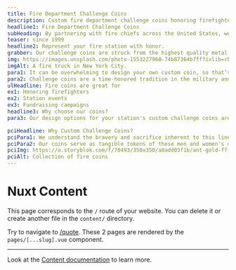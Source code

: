 ```yaml
---
title: Fire Department Challenge Coins
description: Custom fire department challenge coins honoring firefighters and first responders. Maltese cross designs, station badges, and commemorative coins for fire departments.
headline1: Fire Department Challenge Coins
subHeading: By partnering with fire chiefs across the United States, we have produced countless high quality customized challenge coins that represent each station's unique values.
teaser: since 1999
headline2: Represent your fire station with honor.
grabber: Our challenge coins are struck from the highest quality metal to ensure a beautiful, classy, and durable product.
img: https://images.unsplash.com/photo-1553227960-74b87364b7ff?ixlib=rb-1.2.1&ixid=eyJhcHBfaWQiOjEyMDd9&auto=format&fit=crop&crop=focalpoint&fp-x=.565&fp-y=.55&w=1184&h=1376&q=80
imgAlt: A fire truck in New York City.
para1: It can be overwhelming to design your own custom coin, so that’s why we're here to help you every step of the way.
para2: Challenge coins are a time-honored tradition in the military and police forces. They date back to World War I and are a meaningful symbol for members of certain units or groups. A custom challenge coin can be the perfect way to honor the heroes that have fought for our safety and freedom. With the right design, you can make a beautiful commemorative gift to thank these men and women for their sacrifice and service.
ulHeadline: Fire coins are great for
ex1: Honoring firefighters
ex2: Station events
ex3: Fundraising campaigns
headline3: Why choose our coins?
para3: Our design options for your station's custom challenge coins are endless. Our artists can adapt your existing insignia to a striking coin design, or create an entirely new design with your ideas. We don't limit you to a traditional coin shape, either, so let your imagination go wild! Your coins can be cut out into the shape of your logo, a Maltese cross, a shield, or any other shape you desire. They can feature functional design elements such as bottle openers, holes for chains or ribbons, and more.

pciHeadline: Why Custom Challenge Coins?
pciPara1: We understand the bravery and sacrifice inherent to this line of work. Teams who choose to risk their lives to protect their communities from fires and other disasters often form strong relationships. A set of custom firefighter challenge coins is a perfect way to reward and build on these bonds. They bring people together through a shared experience, and it can make all the difference among your staff.
pciPara2: Our coins serve as tangible tokens of these men and women's dedication to serving their country.  A beautiful personalized design will set your station apart from others and instill a sense of pride in your team. Honor your team with custom fire department challenge coins.
pciImg: https://a.storyblok.com/f/78493/350x350/a8add03f1b/ant-gold-ff-emblem.png
pciAlt: Collection of fire coins
---
```


# Nuxt Content

This page corresponds to the `/` route of your website. You can delete it or create another file in the `content/` directory.

Try to navigate to [/quote](/quote). These 2 pages are rendered by the `pages/[...slug].vue` component.

---

Look at the [Content documentation](https://content.nuxtjs.org/) to learn more.
